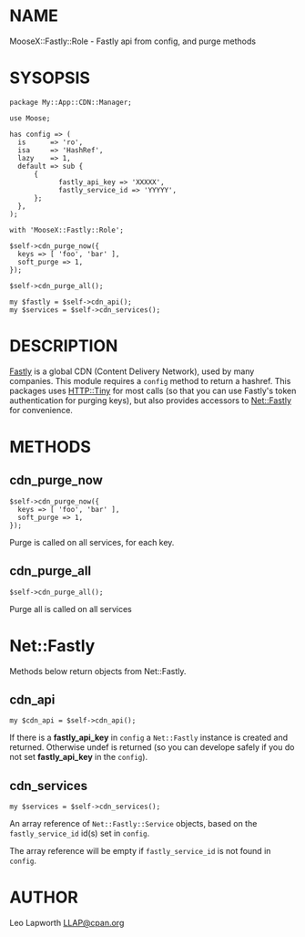 # NAME

MooseX::Fastly::Role - Fastly api from config, and purge methods

# SYSOPSIS

    package My::App::CDN::Manager;

    use Moose;

    has config => (
      is      => 'ro',
      isa     => 'HashRef',
      lazy    => 1,
      default => sub {
          {
                fastly_api_key => 'XXXXX',
                fastly_service_id => 'YYYYY',
          };
      },
    );

    with 'MooseX::Fastly::Role';

    $self->cdn_purge_now({
      keys => [ 'foo', 'bar' ],
      soft_purge => 1,
    });

    $self->cdn_purge_all();

    my $fastly = $self->cdn_api();
    my $services = $self->cdn_services();

# DESCRIPTION

[Fastly](https://www.fastly.com/) is a global CDN (Content Delivery Network),
used by many companies. This module requires a `config` method to return
a hashref. This packages uses [HTTP::Tiny](https://metacpan.org/pod/HTTP::Tiny) for most calls (so that you can
use Fastly's token authentication for purging keys), but also provides
accessors to [Net::Fastly](https://metacpan.org/pod/Net::Fastly) for convenience.

# METHODS

## cdn\_purge\_now

    $self->cdn_purge_now({
      keys => [ 'foo', 'bar' ],
      soft_purge => 1,
    });

Purge is called on all services, for each key.

## cdn\_purge\_all

    $self->cdn_purge_all();

Purge all is called on all services

# Net::Fastly

Methods below return objects from Net::Fastly.

## cdn\_api

    my $cdn_api = $self->cdn_api();

If there is a **fastly\_api\_key** in `config` a `Net::Fastly` instance is
created and returned. Otherwise undef is returned (so you can develope
safely if you do not set **fastly\_api\_key** in the `config`).

## cdn\_services

    my $services = $self->cdn_services();

An array reference of `Net::Fastly::Service` objects, based on the
`fastly_service_id` id(s) set in `config`.

The array reference will be empty if `fastly_service_id` is not found
in `config`.

# AUTHOR

Leo Lapworth <LLAP@cpan.org>
